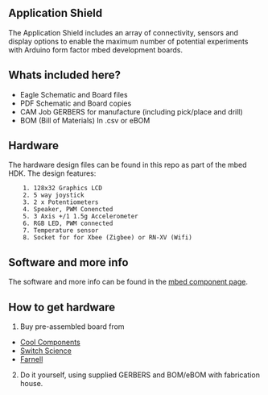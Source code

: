 ## Application Shield

The Application Shield includes an array of connectivity, sensors and display options to enable the maximum number of potential experiments with Arduino form factor mbed development boards.

## Whats included here?

* Eagle Schematic and Board files
* PDF Schematic and Board copies
* CAM Job GERBERS for manufacture (including pick/place and drill)
* BOM (Bill of Materials) In .csv or eBOM

## Hardware

The hardware design files can be found in this repo as part of the mbed HDK. The design features:

        1. 128x32 Graphics LCD
        2. 5 way joystick
        3. 2 x Potentiometers
        4. Speaker, PWM Conencted
        5. 3 Axis +/1 1.5g Accelerometer
        6. RGB LED, PWM connected
        7. Temperature sensor
        8. Socket for for Xbee (Zigbee) or RN-XV (Wifi)


## Software and more info

The software and more info can be found in the [mbed component page](https://developer.mbed.org/components/mbed-Application-Shield/). 

## How to get hardware

1. Buy pre-assembled board from   
  * [Cool Components](http://www.coolcomponents.co.uk/mbed-application-shield.html)
  * [Switch Science](http://international.switch-science.com/catalog/1810/)
  * [Farnell](http://uk.farnell.com/keil/mbed-016-1/application-shield-arduino-dev/dp/2468119)
2. Do it yourself, using supplied GERBERS and BOM/eBOM with fabrication house.







